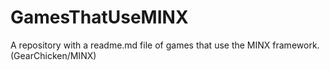 GamesThatUseMINX
================

A repository with a readme.md file of games that use the MINX framework. (GearChicken/MINX)
